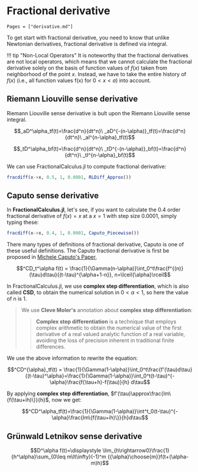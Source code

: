 # Fractional derivative

```@contents
Pages = ["derivative.md"]
```

To get start with fractional derivative, you need to know that unlike Newtonian derivatives, fractional derivative is defined via integral.

!!! tip "Non-Local Operators"
	It is noteworthy that the fractional derivatives are not local operators, which means that we cannot calculate the fractional derivative solely on the basis of function values of $f(x)$ taken from neighborhood of the point $x$. Instead, we have to take the entire history of $f(x)$ (i.e., all function values f(x) for $0<x<a$) into account.

## Riemann Liouville sense derivative

Riemann Liouville sense derivative is bult upon the Riemann Liouville sense integral.
```math
_aD^\alpha_tf(t)=\frac{d^n}{dt^n}\ _aD^{-(n-\alpha)}_tf(t)=\frac{d^n}{dt^n}\ _aI^{n-\alpha}_tf(t)
```

```math
_tD^\alpha_bf(t)=\frac{d^n}{dt^n}\ _tD^{-(n-\alpha)}_bf(t)=\frac{d^n}{dt^n}\ _tI^{n-\alpha}_bf(t)
```

We can use FractionalCalculus.jl to compute fractional derivative:

```julia
fracdiff(x->x, 0.5, 1, 0.0001, RLDiff_Approx())
```

## Caputo sense derivative

In **FractionalCalculus.jl**, let's see, if you want to calculate the $0.4$ order fractional derivative of $f(x)=x$ at a $x=1$ with step size $0.0001$, simply typing these:


```julia
fracdiff(x->x, 0.4, 1, 0.0001, Caputo_Piecewise())
```

There many types of definitions of fractional derivative, Caputo is one of these useful definitions. The Caputo fractional derivative is first be proposed in [Michele Caputo's Paper](https://doi.org/10.1111/j.1365-246X.1967.tb02303.x), 

```math
^CD_t^\alpha f(t) = \frac{1}{\Gamma(n-\alpha)}\int_0^t\frac{f^{(n)}(\tau)d\tau}{(t-\tau)^{\alpha+1-n}}, n=\lceil{\alpha}\rceil
```

In FractionalCalculus.jl, we use **complex step differentiation**, which is also called **CSD**, to obtain the numerical solution in $0<\alpha<1$, so here the value of n is $1$.

> We use **Cleve Moler's** annotation about **complex step differentiation**:
>
> > **Complex step differentiation** is a technique that employs complex arithmetic to obtain the numerical value of the first derivative of a real valued analytic function of a real variable, avoiding the loss of precision inherent in traditional finite differences.

We use the above information to rewrite the equation:
```math
^CD^{\alpha}_tf(t) = \frac{1}{\Gamma(1-\alpha)}\int_0^t\frac{f'(\tau)d\tau}{(t-\tau)^\alpha}=\frac{1}{\Gamma(1-\alpha)}\int_0^t(t-\tau)^{-\alpha}\frac{f(\tau+h)-f(\tau)}{h} d\tau
```
By applying **complex step differentiation**, $f'(\tau)\approx\frac{Im\{f(\tau+ih)\}}{h}$, now we get:
```math
^CD^\alpha_tf(t)=\frac{1}{\Gamma(1-\alpha)}\int^t_0(t-\tau)^{-\alpha}\frac{Im\{f(\tau+ih)\}}{h}d\tau
```

## Grünwald Letnikov sense derivative

```math
D^\alpha f(t)=\displaystyle \lim_{h\rightarrow0}\frac{1}{h^\alpha}\sum_{0\leq m\lt\infty}(-1)^m {{\alpha}\choose{m}}f(t+(\alpha-m)h)
```